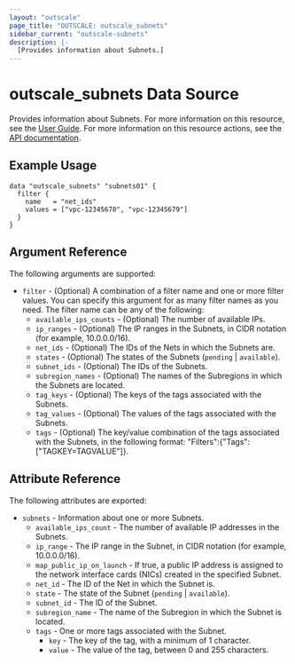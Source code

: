 ```yaml
---
layout: "outscale"
page_title: "OUTSCALE: outscale_subnets"
sidebar_current: "outscale-subnets"
description: |-
  [Provides information about Subnets.]
---
```


# outscale_subnets Data Source

Provides information about Subnets.
For more information on this resource, see the [User Guide](https://wiki.outscale.net/display/EN/About+VPCs).
For more information on this resource actions, see the [API documentation](https://docs.outscale.com/api#3ds-outscale-api-subnet).

## Example Usage

```hcl
data "outscale_subnets" "subnets01" {
  filter {
    name   = "net_ids"
    values = ["vpc-12345678", "vpc-12345679"]
  }
}
```

## Argument Reference

The following arguments are supported:

* `filter` - (Optional) A combination of a filter name and one or more filter values. You can specify this argument for as many filter names as you need. The filter name can be any of the following:
    * `available_ips_counts` - (Optional) The number of available IPs.
    * `ip_ranges` - (Optional) The IP ranges in the Subnets, in CIDR notation (for example, 10.0.0.0/16).
    * `net_ids` - (Optional) The IDs of the Nets in which the Subnets are.
    * `states` - (Optional) The states of the Subnets (`pending` \| `available`).
    * `subnet_ids` - (Optional) The IDs of the Subnets.
    * `subregion_names` - (Optional) The names of the Subregions in which the Subnets are located.
    * `tag_keys` - (Optional) The keys of the tags associated with the Subnets.
    * `tag_values` - (Optional) The values of the tags associated with the Subnets.
    * `tags` - (Optional) The key/value combination of the tags associated with the Subnets, in the following format: &quot;Filters&quot;:{&quot;Tags&quot;:[&quot;TAGKEY=TAGVALUE&quot;]}.

## Attribute Reference

The following attributes are exported:

* `subnets` - Information about one or more Subnets.
    * `available_ips_count` - The number of available IP addresses in the Subnets.
    * `ip_range` - The IP range in the Subnet, in CIDR notation (for example, 10.0.0.0/16).
    * `map_public_ip_on_launch` - If true, a public IP address is assigned to the network interface cards (NICs) created in the specified Subnet.
    * `net_id` - The ID of the Net in which the Subnet is.
    * `state` - The state of the Subnet (`pending` \| `available`).
    * `subnet_id` - The ID of the Subnet.
    * `subregion_name` - The name of the Subregion in which the Subnet is located.
    * `tags` - One or more tags associated with the Subnet.
        * `key` - The key of the tag, with a minimum of 1 character.
        * `value` - The value of the tag, between 0 and 255 characters.
